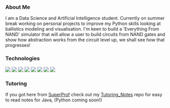 ### About Me

I am a Data Science and Artificial Intelligence student. Currently on summer break working on personal projects to improve my Python skills looking at ballistics modeling and visualisation.  I'm keen to build a 'Everything From NAND' simulator that will allow a user to build circuits from NAND gates and show how abstraction works from the circuit level up, we shall see how that progresses!

### Technologies
  ![](https://img.shields.io/badge/Lang-Java-lightgrey)
  ![](https://img.shields.io/badge/Lang-Python-lightgrey)
  ![](https://img.shields.io/badge/Lang-MatLab-lightgrey)
  ![](https://img.shields.io/badge/OS-Ubuntu-orange)
  ![](https://img.shields.io/badge/OS-Pop!_OS-blue)
  ![](https://img.shields.io/badge/Editor-Eclipse-blueviolet)
  ![](https://img.shields.io/badge/Editor-Intellij-blueviolet)
  ![](https://img.shields.io/badge/Editor-Pycharm-blueviolet)


### Tutoring

If you got here from [SuperProf](https://www.superprof.co.uk/) check out my [Tutoring_Notes](https://github.com/S010MON/Tutoring_Notes) repo for easy to read notes for Java, (Python coming soon!)

